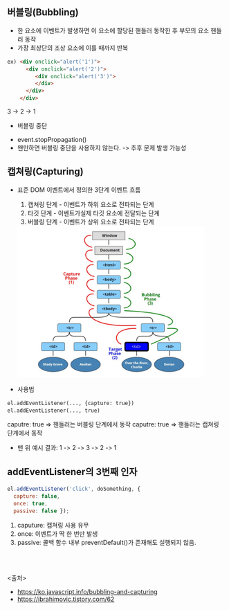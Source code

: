 ## 버블링(Bubbling)
- 한 요소에 이벤트가 발생하면 이 요소에 할당된 핸들러 동작한 후 부모의 요소 핸들러 동작
- 가장 최상단의 조상 요소에 이를 때까지 반복

```html
ex) <div onclick="alert('1')">
      <div onclick="alert('2')">
         <div onclick="alert('3')">
         </div>
      </div>
    </div>
```

3 -> 2 -> 1

* 버블링 중단
- event.stopPropagation()
- 왠만하면 버블링 중단을 사용하지 않는다. -> 추후 문제 발생 가능성

## 캡쳐링(Capturing)
- 표준 DOM 이벤트에서 정의한 3단계 이벤트 흐름
  1. 캡쳐링 단계 - 이벤트가 하위 요소로 전파되는 단계
  2. 타깃 단계 - 이벤트가실제 타깃 요소에 전달되는 단계
  3. 버블링 단계 - 이벤트가 상위 요소로 전파되는 단계

  <img src="https://github.com/in3166/TIL/blob/main/JavaScript/0.JPG" width="90%">

- 사용법
```html
el.addEventListener(..., {capture: true})
el.addEventListener(..., true)
```
caputre: true => 핸들러는 버블링 단계에서 동작
caputre: true => 핸들러는 캡쳐링 단계에서 동작

- 맨 위 예시 결과: 1 -> 2 -> 3 -> 2 -> 1


## addEventListener의 3번째 인자
```javascript
el.addEventListener('click', doSomething, { 
  capture: false, 
  once: true, 
  passive: false });
```
 1. caputure: 캡쳐링 사용 유무
 2. once: 이벤트가 딱 한 번만 발생
 3. passive: 콜백 함수 내부 preventDefault()가 존재해도 실행되지 않음.  
 
 <br/>
 <br/>
  
 <출처>
  - https://ko.javascript.info/bubbling-and-capturing
  - https://ibrahimovic.tistory.com/62
